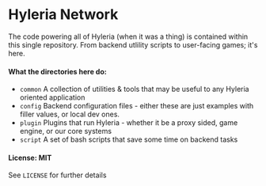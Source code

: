# Hyleria Network

The code powering all of Hyleria (when it was a thing) is contained within this single repository. From backend utlility scripts to user-facing games; it's here.

#### What the directories here do:

 - `common` A collection of utilities & tools that may be useful to any Hyleria oriented application
 - `config` Backend configuration files - either these are just examples with filler values, or local dev ones.
 - `plugin` Plugins that run Hyleria - whether it be a proxy sided, game engine, or our core systems
 - `script` A set of bash scripts that save some time on backend tasks


#### License: MIT

See `LICENSE` for further details

